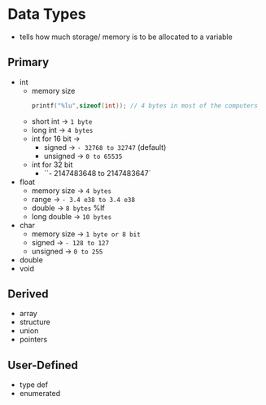 # Data Types
- tells how much storage/ memory is to be allocated to a variable

## Primary
- int 
	 - memory size 
	   ```c 
	   printf("%lu",sizeof(int)); // 4 bytes in most of the computers
	   ```
	 - short int -> `1 byte`
	 - long int -> `4 bytes`
	 - int for 16 bit -> 
		 -  signed -> `- 32768 to 32747`  (default)
		 -   unsigned -> `0 to 65535`
	 - int for 32 bit
		 - ``- 2147483648 to 2147483647` 
- float
	- memory size -> `4 bytes`
	- range -> `- 3.4 e38 to 3.4 e38`
	- double -> `8 bytes` %lf
	- long double -> `10 bytes`
- char
	- memory size -> `1 byte or 8 bit`
	- signed -> `- 128 to 127`
	- unsigned -> `0 to 255`
- double
- void

## Derived
- array
- structure
- union
- pointers

## User-Defined
- type def
- enumerated

